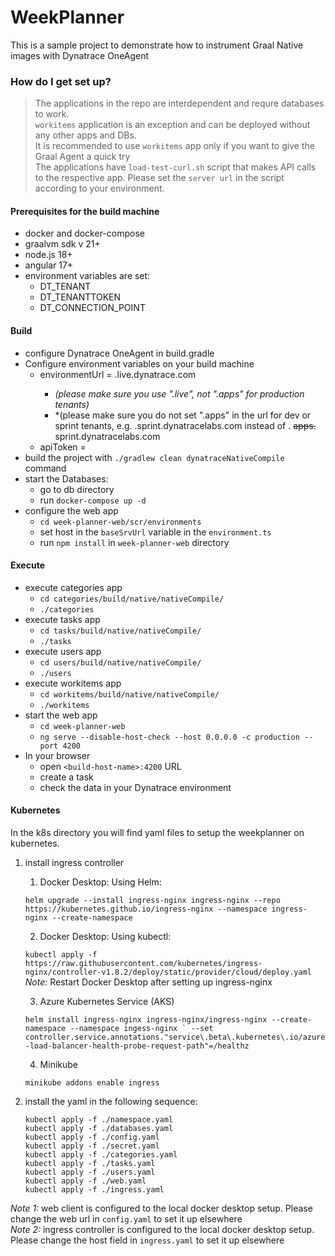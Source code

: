 # WeekPlanner #

This is a sample project to demonstrate how to instrument Graal Native images with Dynatrace OneAgent

### How do I get set up? ###

>The applications in the repo are interdependent and requre databases to work.   
>`workitems` application is an exception and can be deployed without any other apps and DBs.  
> It is recommended to use `workitems` app only if you want to give the Graal Agent a quick try  
>The applications have `load-test-curl.sh` script that makes API calls to the respective app. Please set the `server url` in the script according to your environment.

#### Prerequisites for the build machine ####

* docker and docker-compose
* graalvm sdk v 21+
* node.js 18+
* angular 17+
* environment variables are set:
  * DT_TENANT
  * DT_TENANTTOKEN
  * DT_CONNECTION_POINT

#### Build ####

* configure Dynatrace OneAgent in build.gradle
* Configure environment variables on your build machine
  * environmentUrl = <tenant-id>.live.dynatrace.com
    * *(please make sure you use ".live", not ".apps" for production tenants)*
    * *(please make sure you do not set ".apps" in the url for dev or sprint tenants, e.g. <tenant-id>.sprint.dynatracelabs.com instead of <tenant-id>. ~~apps.~~ sprint.dynatracelabs.com
  * apiToken = <doken with deployment scope>
* build the project with `./gradlew clean dynatraceNativeCompile` command
* start the Databases:
  * go to db directory
  * run `docker-compose up -d`
* configure the web app
  * `cd week-planner-web/scr/environments`
  * set host in the `baseSrvUrl` variable in the `environment.ts`
  * run `npm install` in `week-planner-web` directory

#### Execute ####

* execute categories app
  * `cd categories/build/native/nativeCompile/`
  * `./categories`
* execute tasks app
    * `cd tasks/build/native/nativeCompile/`
    * `./tasks`
* execute users app
  * `cd users/build/native/nativeCompile/`
  * `./users`
* execute workitems app
  * `cd workitems/build/native/nativeCompile/`
  * `./workitems`
* start the web app
  * `cd week-planner-web`
  * `ng serve --disable-host-check --host 0.0.0.0 -c production --port 4200`
* In your browser
  * open `<build-host-name>:4200` URL
  * create a task
  * check the data in your Dynatrace environment

#### Kubernetes ####

In the k8s directory you will find yaml files to setup the weekplanner on kubernetes.

1. install ingress controller
   1. Docker Desktop: Using Helm:

    ```helm upgrade --install ingress-nginx ingress-nginx --repo https://kubernetes.github.io/ingress-nginx --namespace ingress-nginx --create-namespace```

   2. Docker Desktop: Using kubectl:

    ```kubectl apply -f https://raw.githubusercontent.com/kubernetes/ingress-nginx/controller-v1.8.2/deploy/static/provider/cloud/deploy.yaml```   
    *Note:* Restart Docker Desktop after setting up ingress-nginx

   3. Azure Kubernetes Service (AKS)

    ```helm install ingress-nginx ingress-nginx/ingress-nginx --create-namespace --namespace ingess-nginx `
    --set controller.service.annotations."service\.beta\.kubernetes\.io/azure-load-balancer-health-probe-request-path"=/healthz```

   4. Minikube

    ```minikube addons enable ingress```


2. install the yaml in the following sequence:
    
   ```
   kubectl apply -f ./namespace.yaml
   kubectl apply -f ./databases.yaml
   kubectl apply -f ./config.yaml
   kubectl apply -f ./secret.yaml
   kubectl apply -f ./categories.yaml
   kubectl apply -f ./tasks.yaml
   kubectl apply -f ./users.yaml
   kubectl apply -f ./web.yaml
   kubectl apply -f ./ingress.yaml          
   ```

*Note 1:* web client is configured to the local docker desktop setup. Please change the web url in `config.yaml` to set it up elsewhere     
*Note 2:* ingress controller is configured to the local docker desktop setup. Please change the host field in `ingress.yaml` to set it up elsewhere
